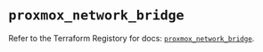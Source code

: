 # `proxmox_network_bridge`

Refer to the Terraform Registory for docs: [`proxmox_network_bridge`](https://www.terraform.io/docs/providers/proxmox/r/network_bridge).
